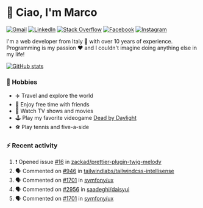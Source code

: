 # 👋 Ciao, I'm Marco

[![Gmail](https://img.shields.io/badge/Gmail-%23BB001B?style=flat-square&logo=gmail&logoColor=white)](mailto:gremo1982@gmail.com)
[![LinkedIn](https://img.shields.io/badge/LinkedIn-%230e76a8?style=flat-square&logo=linkedin)](https://www.linkedin.com/in/marco-polichetti)
[![Stack Overflow](https://img.shields.io/stackexchange/stackoverflow/r/220180?style=flat&logo=stackoverflow&label=Stack%20Overflow&color=%23F47F24)](https://stackoverflow.com/users/220180)
[![Facebook](https://img.shields.io/badge/-Facebook-%234267B2?style=flat-square&logo=facebook&logoColor=white)](https://www.facebook.com/marco.poliketti)
[![Instagram](https://img.shields.io/badge/-Instagram-%23C13584?style=flat-square&logo=instagram&logoColor=white)](https://www.instagram.com/marco.gremo)

I'm a web developer from Italy 🍕 with over 10 years of experience. Programming is my passion ❤️ and I couldn't imagine doing anything else in my life!

[![GitHub stats](https://github-readme-stats.vercel.app/api?username=gremo&show_icons=true&rank_icon=github&theme=transparent)](https://github.com/anuraghazra/github-readme-stats)

### 📅 Hobbies

- ✈️ Travel and explore the world
- 🍻 Enjoy free time with friends
- 🎥 Watch TV shows and movies
- 🕹️ Play my favorite videogame [Dead by Daylight](https://deadbydaylight.com)
- ⚽ Play tennis and five-a-side

### ⚡ Recent activity

<!--START_SECTION:activity-->
1. ❗ Opened issue [#16](https://github.com/zackad/prettier-plugin-twig-melody/issues/16) in [zackad/prettier-plugin-twig-melody](https://github.com/zackad/prettier-plugin-twig-melody)
2. 🗣 Commented on [#946](https://github.com/tailwindlabs/tailwindcss-intellisense/issues/946#issuecomment-2044327497) in [tailwindlabs/tailwindcss-intellisense](https://github.com/tailwindlabs/tailwindcss-intellisense)
3. 🗣 Commented on [#1701](https://github.com/symfony/ux/issues/1701#issuecomment-2043862174) in [symfony/ux](https://github.com/symfony/ux)
4. 🗣 Commented on [#2956](https://github.com/saadeghi/daisyui/pull/2956#issuecomment-2043840868) in [saadeghi/daisyui](https://github.com/saadeghi/daisyui)
5. 🗣 Commented on [#1701](https://github.com/symfony/ux/issues/1701#issuecomment-2043770850) in [symfony/ux](https://github.com/symfony/ux)
<!--END_SECTION:activity-->

